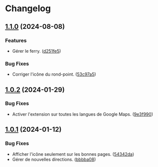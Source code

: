 # Changelog

## [1.1.0](https://github.com/regseb/roadbook/compare/v1.0.2...v1.1.0) (2024-08-08)

### Features

- Gérer le ferry.
  ([d251fe5](https://github.com/regseb/roadbook/commit/d251fe5bc206ded3dad364739f8b4d7ead343b05))

### Bug Fixes

- Corriger l'icône du rond-point.
  ([53c97a5](https://github.com/regseb/roadbook/commit/53c97a590d69e6983c0b10fdb9cfc79f8582f087))

## [1.0.2](https://github.com/regseb/roadbook/compare/v1.0.1...v1.0.2) (2024-01-29)

### Bug Fixes

- Activer l'extension sur toutes les langues de Google Maps.
  ([9e3f990](https://github.com/regseb/roadbook/commit/9e3f990be1c885548319e5a6d3fa55551da76a96))

## [1.0.1](https://github.com/regseb/roadbook/compare/v1.0.0...v1.0.1) (2024-01-12)

### Bug Fixes

- Afficher l'icône seulement sur les bonnes pages.
  ([54342da](https://github.com/regseb/roadbook/commit/54342daa2c69c116f3002939fd6e2e0c8cfd51cc))
- Gérer de nouvelles directions.
  ([bbbba08](https://github.com/regseb/roadbook/commit/bbbba08b187b9883f0e601502cc735c915270fb1))
